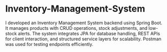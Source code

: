 # Inventory-Management-System

I developed an Inventory Management System backend using Spring Boot. It manages products with CRUD operations, stock adjustments, and low-stock alerts. The system integrates JPA for database handling, REST APIs for client interaction, and structured service layers for scalability. Postman was used for testing endpoints efficiently.
